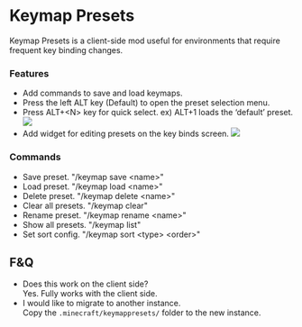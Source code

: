 # Keymap Presets

Keymap Presets is a client-side mod useful for environments that require frequent key binding changes.

### Features

- Add commands to save and load keymaps.
- Press the left ALT key (Default) to open the preset selection menu.
- Press ALT+\<N> key for quick select. ex) ALT+1 loads the ‘default’ preset.
  ![](https://github.com/user-attachments/assets/080bd2de-1fa7-4ab4-b6b9-699eb04d344f)
- Add widget for editing presets on the key binds screen.
  ![](https://github.com/user-attachments/assets/403b75c3-c933-40da-acc0-37efc3b7ce0d)

### Commands

- Save preset. "/keymap save \<name>"
- Load preset. "/keymap load \<name>"
- Delete preset. "/keymap delete \<name>"
- Clear all presets. "/keymap clear"
- Rename preset. "/keymap rename \<name>"
- Show all presets. "/keymap list"
- Set sort config. "/keymap sort \<type> \<order>"

## F&Q

- Does this work on the client side?  
  Yes. Fully works with the client side.
- I would like to migrate to another instance.  
  Copy the `.minecraft/keymappresets/` folder to the new instance.  

